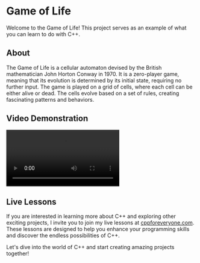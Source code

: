# Game of Life

Welcome to the Game of Life! This project serves as an example of what you can learn to do with C++. 

## About

The Game of Life is a cellular automaton devised by the British mathematician John Horton Conway in 1970. It is a zero-player game, meaning that its evolution is determined by its initial state, requiring no further input. The game is played on a grid of cells, where each cell can be either alive or dead. The cells evolve based on a set of rules, creating fascinating patterns and behaviors.

## Video Demonstration

![Watch the video demonstration of the Game of Life](https://github.com/ignacionr/gameoflife_wasm/raw/master/RPReplay_Final1723541631.MP4)

## Live Lessons

If you are interested in learning more about C++ and exploring other exciting projects, I invite you to join my live lessons at [cppforeveryone.com](https://cppforeveryone.com). These lessons are designed to help you enhance your programming skills and discover the endless possibilities of C++.

Let's dive into the world of C++ and start creating amazing projects together!
